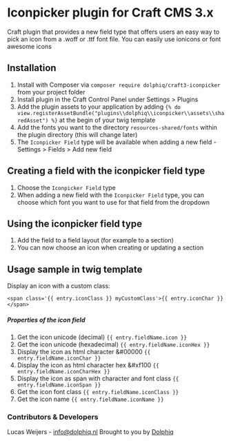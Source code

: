 # Iconpicker plugin for Craft CMS 3.x

Craft plugin that provides a new field type that offers users an easy way to pick an icon from a .woff or .ttf font file.
You can easily use ionicons or font awesome icons

## Installation
1. Install with Composer via `composer require dolphiq/craft3-iconpicker` from your project folder
2. Install plugin in the Craft Control Panel under Settings > Plugins
3. Add the plugin assets to your application by adding `{% do view.registerAssetBundle("plugins\\dolphiq\\iconpicker\\assets\\sharedAsset") %}` at the begin of your twig template
4. Add the fonts you want to the directory `resources-shared/fonts` within the plugin directory (this will change later)
5. The `Iconpicker Field` type will be available when adding a new field - Settings > Fields > Add new field

## Creating a field with the iconpicker field type
1. Choose the `Iconpicker Field` type
2. When adding a new field with the `Iconpicker Field` type, you can choose which font you want to use for that field from the dropdown

## Using the iconpicker field type
1. Add the field to a field layout (for example to a section)
2. You can now choose an icon when creating or updating a section

## Usage sample in twig template

Display an icon with a custom class:

`
<span class='{{ entry.iconClass }} myCustomClass'>{{ entry.iconChar }}</span>
`

##### Properties of the icon field
1. Get the icon unicode (decimal) `{{ entry.fieldName.icon }}`
2. Get the icon unicode (hexadecimal) `{{ entry.fieldName.iconHex }}`
3. Display the icon as html character &#00000 `{{ entry.fieldName.iconChar }}`
4. Display the icon as html character hex &#xf100 `{{ entry.fieldName.iconCharHex }}`
5. Display the icon as span with character and font class `{{ entry.fieldName.iconSpan }}`
5. Get the icon font class `{{ entry.fieldName.iconClass }}`
5. Get the icon name `{{ entry.fieldName.iconName }}`

### Contributors & Developers
Lucas Weijers - info@dolphiq.nl
Brought to you by [Dolphiq](Https://dolphiq.nl)